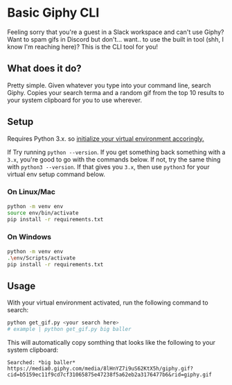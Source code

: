 # Basic Giphy CLI
Feeling sorry that you're a guest in a Slack workspace and can't use Giphy? Want to spam gifs in Discord but don't... want.. to use the built in tool (shh, I know I'm reaching here)? This is the CLI tool for you!

## What does it do?
Pretty simple. Given whatever you type into your command line, search Giphy. Copies your search terma and a random gif from the top 10 results to your system clipboard for you to use wherever.

## Setup
Requires Python 3.x. so [initialize your virtual environment accoringly.](https://stackoverflow.com/questions/1534210/use-different-python-version-with-virtualenv)

If Try running `python --version`. If you get something back something with a `3.x`, you're good to go with the commands below. If not, try the same thing with `python3 --version`. If that gives you `3.x`, then use `python3` for your virtual env setup command below.

### On Linux/Mac
```sh
python -m venv env
source env/bin/activate
pip install -r requirements.txt
```

### On Windows
```sh
python -m venv env
.\env/Scripts/activate
pip install -r requirements.txt
```

## Usage
With your virtual environment activated, run the following command to search:

```py
python get_gif.py <your search here>
# example | python get_gif.py big baller
```

This will automatically copy somthing that looks like the following to your system clipboard:
```
Searched: *big baller*
https://media0.giphy.com/media/8lHnYZ7i9uS62KtX5h/giphy.gif?cid=b5159ec11f9cd7cf31065875e47238f5a62eb2a3176477b6&rid=giphy.gif
```
